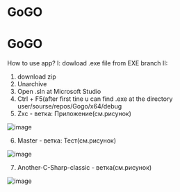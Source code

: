 # GoGO
# GoGO
How to use app?
I:
dowload .exe file from EXE branch
II:
1. download zip
2. Unarchive
3. Open .sln at Microsoft Studio
4. Ctrl + F5(after first tine u can find .exe at the directory user/sourse/repos/Gogo/x64/debug
5. Zxc - ветка: Приложение(см.рисунок)

![image](https://github.com/user-attachments/assets/7b1ef93a-9160-4113-8590-9fc0e17b5ae4)

6. Master - ветка: Тест(см.рисунок)

![image](https://github.com/user-attachments/assets/df637e73-9db6-4b9c-a007-3f9d8e442506)

7. Another-C-Sharp-classic - ветка(см.рисунок)

![image](https://github.com/user-attachments/assets/aa9af2c1-8683-4acb-9b48-b3546eba5d0e)


